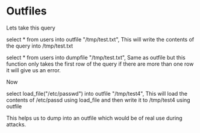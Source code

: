 # Outfiles

Lets take this query

select * from users into outfile "/tmp/test.txt", This will write the contents of the query into /tmp/test.txt

select * from users into dumpfile "/tmp/test.txt", Same as outfile but this function only takes the first row of the query if there are more than one row it will give us an error.

Now

select load_file("/etc/passwd") into outfile "/tmp/test4", This will load the contents of /etc/passd using load_file and then write it to /tmp/test4 using outfile

This helps us to dump into an outfile which would be of real use during attacks.